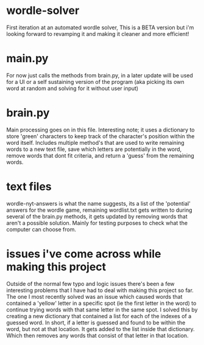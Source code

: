 # wordle-solver
First iteration at an automated wordle solver, This is a BETA version but i'm looking forward to revamping it and making it cleaner and more efficient!

# main.py
For now just calls the methods from brain.py, in a later update will be used for a UI or a self sustaining version of the program (aka picking its own word at random and solving for it without user input) 

# brain.py
Main processing goes on in this file. Interesting note; it uses a dictionary to store 'green' characters to keep track of the character's position within the word itself. Includes multiple method's that are used to write remaining words to a new text file, save which letters are potentially in the word, remove words that dont fit criteria, and return a 'guess' from the remaining words.

# text files
wordle-nyt-answers is what the name suggests, its a list of the 'potential' answers for the wordle game, remaining wordlist.txt gets written to during several of the brain.py methods, it gets updated by removing words that aren't a possible solution. Mainly for testing purposes to check what the computer can choose from. 

# issues i've come across while making this project
Outside of the normal few typo and logic issues there's been a few interesting problems that I have had to deal with making this project so far. The one I most recently solved was an issue which caused words that contained a 'yellow' letter in a specific spot (ie the first letter in the word) to continue trying words with that same letter in the same spot. I solved this by creating a new dictionary that contained a list for each of the indexes of a guessed word. In short, if a letter is guessed and found to be within the word, but not at that location. It gets added to the list inside that dictionary. Which then removes any words that consist of that letter in that location.
